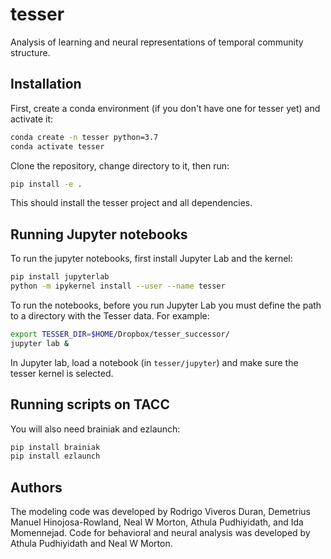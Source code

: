# tesser
Analysis of learning and neural representations of temporal community structure.

## Installation

First, create a conda environment (if you don't have one for 
tesser yet) and activate it:

```bash
conda create -n tesser python=3.7
conda activate tesser
```

Clone the repository, change directory to it, then run:

```bash
pip install -e .
```

This should install the tesser project and all dependencies.

## Running Jupyter notebooks

To run the jupyter notebooks, first install Jupyter Lab and the kernel:

```bash
pip install jupyterlab
python -m ipykernel install --user --name tesser
```

To run the notebooks, before you run Jupyter Lab you must define the 
path to a directory with the Tesser data.  For example:

```bash
export TESSER_DIR=$HOME/Dropbox/tesser_successor/
jupyter lab &
```

In Jupyter lab, load a notebook (in `tesser/jupyter`) and make sure the 
tesser kernel is selected.

## Running scripts on TACC

You will also need brainiak and ezlaunch:

```bash
pip install brainiak
pip install ezlaunch
```

## Authors

The modeling code was developed by Rodrigo Viveros Duran, 
Demetrius Manuel Hinojosa-Rowland, Neal W Morton, Athula Pudhiyidath, 
and Ida Momennejad. Code for behavioral and neural analysis was
developed by Athula Pudhiyidath and Neal W Morton.
